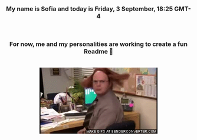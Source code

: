 


<div align="center">
<h3 >My name is Sofia and today is Friday, 3 September, 18:25 GMT-4</h3><br>
<h3 >For now, me and my personalities are working to create a fun Readme 👋
</h3><br>
<img src='img/dwight.gif' alt='working...'/>
</div>
